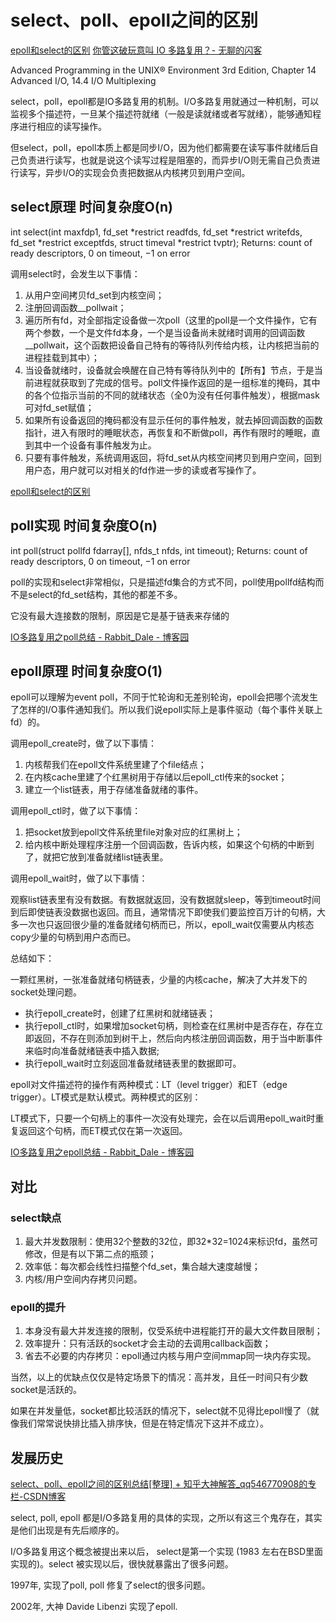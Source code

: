 # select、poll、epoll之间的区别

[epoll和select的区别](https://blog.csdn.net/jiange_zh/article/details/50811553)
[你管这破玩意叫 IO 多路复用？- 无聊的闪客](https://mp.weixin.qq.com/s/YdIdoZ_yusVWza1PU7lWaw)

Advanced Programming in the UNIX® Environment 3rd Edition, Chapter 14 Advanced I/O, 14.4 I/O Multiplexing

select，poll，epoll都是IO多路复用的机制。I/O多路复用就通过一种机制，可以监视多个描述符，一旦某个描述符就绪（一般是读就绪或者写就绪），能够通知程序进行相应的读写操作。

但select，poll，epoll本质上都是同步I/O，因为他们都需要在读写事件就绪后自己负责进行读写，也就是说这个读写过程是阻塞的，而异步I/O则无需自己负责进行读写，异步I/O的实现会负责把数据从内核拷贝到用户空间。

## select原理 时间复杂度O(n)

int select(int maxfdp1, fd_set *restrict readfds,
    fd_set *restrict writefds, fd_set *restrict exceptfds, struct timeval *restrict tvptr);
        Returns: count of ready descriptors, 0 on timeout, −1 on error

调用select时，会发生以下事情：

1. 从用户空间拷贝fd_set到内核空间；
2. 注册回调函数__pollwait；
3. 遍历所有fd，对全部指定设备做一次poll（这里的poll是一个文件操作，它有两个参数，一个是文件fd本身，一个是当设备尚未就绪时调用的回调函数__pollwait，这个函数把设备自己特有的等待队列传给内核，让内核把当前的进程挂载到其中）；
4. 当设备就绪时，设备就会唤醒在自己特有等待队列中的【所有】节点，于是当前进程就获取到了完成的信号。poll文件操作返回的是一组标准的掩码，其中的各个位指示当前的不同的就绪状态（全0为没有任何事件触发），根据mask可对fd_set赋值；
5. 如果所有设备返回的掩码都没有显示任何的事件触发，就去掉回调函数的函数指针，进入有限时的睡眠状态，再恢复和不断做poll，再作有限时的睡眠，直到其中一个设备有事件触发为止。
6. 只要有事件触发，系统调用返回，将fd_set从内核空间拷贝到用户空间，回到用户态，用户就可以对相关的fd作进一步的读或者写操作了。

[epoll和select的区别](https://blog.csdn.net/jiange_zh/article/details/50811553)

## poll实现 时间复杂度O(n)

int poll(struct pollfd fdarray[], nfds_t nfds, int timeout);
    Returns: count of ready descriptors, 0 on timeout, −1 on error

poll的实现和select非常相似，只是描述fd集合的方式不同，poll使用pollfd结构而不是select的fd_set结构，其他的都差不多。

它没有最大连接数的限制，原因是它是基于链表来存储的

[IO多路复用之poll总结 - Rabbit_Dale - 博客园](https://www.cnblogs.com/Anker/archive/2013/08/15/3261006.html)

## epoll原理 时间复杂度O(1)

epoll可以理解为event poll，不同于忙轮询和无差别轮询，epoll会把哪个流发生了怎样的I/O事件通知我们。所以我们说epoll实际上是事件驱动（每个事件关联上fd）的。

调用epoll_create时，做了以下事情：

1. 内核帮我们在epoll文件系统里建了个file结点；
2. 在内核cache里建了个红黑树用于存储以后epoll_ctl传来的socket；
3. 建立一个list链表，用于存储准备就绪的事件。

调用epoll_ctl时，做了以下事情：

1. 把socket放到epoll文件系统里file对象对应的红黑树上；
2. 给内核中断处理程序注册一个回调函数，告诉内核，如果这个句柄的中断到了，就把它放到准备就绪list链表里。

调用epoll_wait时，做了以下事情：

观察list链表里有没有数据。有数据就返回，没有数据就sleep，等到timeout时间到后即使链表没数据也返回。而且，通常情况下即使我们要监控百万计的句柄，大多一次也只返回很少量的准备就绪句柄而已，所以，epoll_wait仅需要从内核态copy少量的句柄到用户态而已。

总结如下：

一颗红黑树，一张准备就绪句柄链表，少量的内核cache，解决了大并发下的socket处理问题。

* 执行epoll_create时，创建了红黑树和就绪链表；
* 执行epoll_ctl时，如果增加socket句柄，则检查在红黑树中是否存在，存在立即返回，不存在则添加到树干上，然后向内核注册回调函数，用于当中断事件来临时向准备就绪链表中插入数据;
* 执行epoll_wait时立刻返回准备就绪链表里的数据即可。

epoll对文件描述符的操作有两种模式：LT（level trigger）和ET（edge trigger）。LT模式是默认模式。两种模式的区别：

LT模式下，只要一个句柄上的事件一次没有处理完，会在以后调用epoll_wait时重复返回这个句柄，而ET模式仅在第一次返回。

[IO多路复用之epoll总结 - Rabbit_Dale - 博客园](https://www.cnblogs.com/Anker/archive/2013/08/17/3263780.html)

## 对比

### select缺点

1. 最大并发数限制：使用32个整数的32位，即32*32=1024来标识fd，虽然可修改，但是有以下第二点的瓶颈；
2. 效率低：每次都会线性扫描整个fd_set，集合越大速度越慢；
3. 内核/用户空间内存拷贝问题。

### epoll的提升

1. 本身没有最大并发连接的限制，仅受系统中进程能打开的最大文件数目限制；
2. 效率提升：只有活跃的socket才会主动的去调用callback函数；
3. 省去不必要的内存拷贝：epoll通过内核与用户空间mmap同一块内存实现。

当然，以上的优缺点仅仅是特定场景下的情况：高并发，且任一时间只有少数socket是活跃的。

如果在并发量低，socket都比较活跃的情况下，select就不见得比epoll慢了（就像我们常常说快排比插入排序快，但是在特定情况下这并不成立）。

## 发展历史

[select、poll、epoll之间的区别总结[整理] + 知乎大神解答_qq546770908的专栏-CSDN博客](https://blog.csdn.net/qq546770908/article/details/53082870)

select, poll, epoll 都是I/O多路复用的具体的实现，之所以有这三个鬼存在，其实是他们出现是有先后顺序的。

I/O多路复用这个概念被提出来以后， select是第一个实现 (1983 左右在BSD里面实现的)。select 被实现以后，很快就暴露出了很多问题。

1997年, 实现了poll, poll 修复了select的很多问题。

2002年, 大神 Davide Libenzi 实现了epoll.
